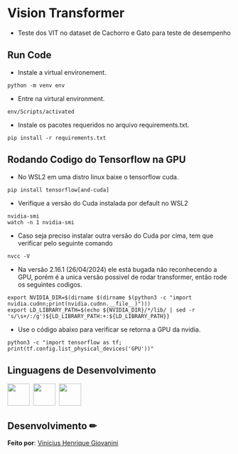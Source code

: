 # Vision Transformer


- Teste dos VIT no dataset de Cachorro e Gato para teste de desempenho

## Run Code

- Instale a virtual environement.

```
python -m venv env
```

- Entre na virtural environment.

```
env/Scripts/activated
```

- Instale os pacotes requeridos no arquivo requirements.txt.

```
pip install -r requirements.txt
```

## Rodando Codigo do Tensorflow na GPU

- No WSL2 em uma distro linux baixe o tensorflow cuda.

```
pip install tensorflow[and-cuda]
```

- Verifique a versão do Cuda instalada por default no WSL2
```
nvidia-smi
watch -n 1 nvidia-smi
```

- Caso seja preciso instalar outra versão do Cuda por cima, tem que verificar pelo seguinte comando
```
nvcc -V
```

- Na versão 2.16.1 (26/04/2024) ele está bugada não reconhecendo a GPU, porém é a unica versão possivel de rodar transformer, então rode os seguintes codigos.

```
export NVIDIA_DIR=$(dirname $(dirname $(python3 -c "import nvidia.cudnn;print(nvidia.cudnn.__file__)")))
export LD_LIBRARY_PATH=$(echo ${NVIDIA_DIR}/*/lib/ | sed -r 's/\s+/:/g')${LD_LIBRARY_PATH:+:${LD_LIBRARY_PATH}}
```

- Use o código abaixo para verificar se retorna a GPU da nvidia.

```
python3 -c "import tensorflow as tf; print(tf.config.list_physical_devices('GPU'))"
```


## Linguagens de Desenvolvimento

<img src="https://cdn.jsdelivr.net/gh/devicons/devicon/icons/python/python-original.svg" width="50px"/>&nbsp;
<img src="https://cdn.jsdelivr.net/gh/devicons/devicon/icons/jupyter/jupyter-original-wordmark.svg" width="50px"/>&nbsp;
<img src="https://cdn.jsdelivr.net/gh/devicons/devicon/icons/tensorflow/tensorflow-original.svg" width="50px"/>


## Desenvolvimento ✏

**Feito por**: [Vinícius Henrique Giovanini](https://github.com/viniciushgiovanini)